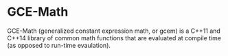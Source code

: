 # GCE-Math
GCE-Math (generalized constant expression math, or gcem) is a C++11 and C++14 library of common math functions that are evaluated at compile time (as opposed to run-time evaulation).
